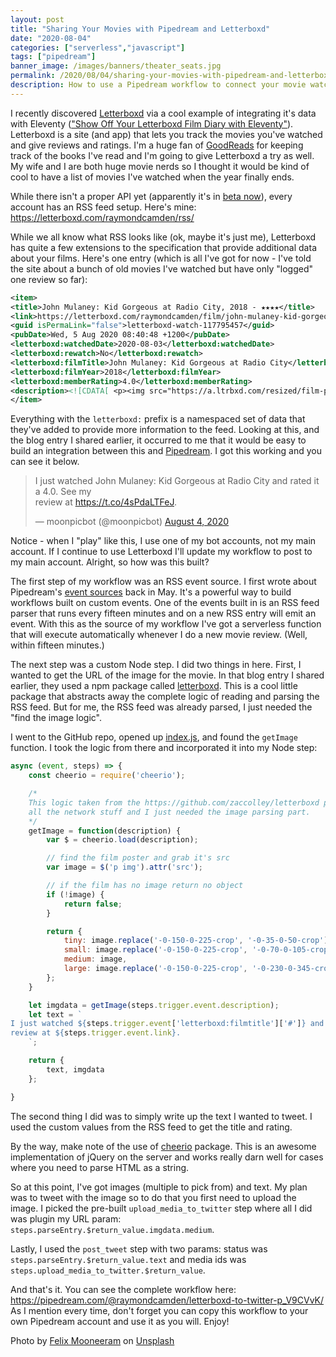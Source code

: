 ```yaml
---
layout: post
title: "Sharing Your Movies with Pipedream and Letterboxd"
date: "2020-08-04"
categories: ["serverless","javascript"]
tags: ["pipedream"]
banner_image: /images/banners/theater_seats.jpg
permalink: /2020/08/04/sharing-your-movies-with-pipedream-and-letterboxd.html
description: How to use a Pipedream workflow to connect your movie watching to Twitter
---
```


I recently discovered [Letterboxd](https://letterboxd.com/) via a cool example of integrating it's data with Eleventy (["Show Off Your Letterboxd Film Diary with Eleventy"](https://smithtimmytim.com/blog/2020/create-a-film-diary-with-eleventy-and-letterboxd/)). Letterboxd is a site (and app) that lets you track the movies you've watched and give reviews and ratings. I'm a huge fan of [GoodReads](https://www.goodreads.com/) for keeping track of the books I've read and I'm going to give Letterboxd a try as well. My wife and I are both huge movie nerds so I thought it would be kind of cool to have a list of movies I've watched when the year finally ends. 

While there isn't a proper API yet (apparently it's in [beta now](https://letterboxd.com/api-beta/)), every account has an RSS feed setup. Here's mine: <https://letterboxd.com/raymondcamden/rss/>

While we all know what RSS looks like (ok, maybe it's just me), Letterboxd has quite a few extensions to the specification that provide additional data about your films. Here's one entry (which is all I've got for now - I've told the site about a bunch of old movies I've watched but have only "logged" one review so far):

```xml
<item>
<title>John Mulaney: Kid Gorgeous at Radio City, 2018 - ★★★★</title>
<link>https://letterboxd.com/raymondcamden/film/john-mulaney-kid-gorgeous-at-radio-city/</link>
<guid isPermaLink="false">letterboxd-watch-117795457</guid>
<pubDate>Wed, 5 Aug 2020 08:40:48 +1200</pubDate>
<letterboxd:watchedDate>2020-08-03</letterboxd:watchedDate>
<letterboxd:rewatch>No</letterboxd:rewatch>
<letterboxd:filmTitle>John Mulaney: Kid Gorgeous at Radio City</letterboxd:filmTitle>
<letterboxd:filmYear>2018</letterboxd:filmYear>
<letterboxd:memberRating>4.0</letterboxd:memberRating>
<description><![CDATA[ <p><img src="https://a.ltrbxd.com/resized/film-poster/4/5/0/3/1/5/450315-john-mulaney-kid-gorgeous-at-radio-city-0-500-0-750-crop.jpg?k=1f94664287"/></p> <p>Watched on Monday August 3, 2020.</p> ]]></description> <dc:creator>Raymond Camden</dc:creator>
</item>
```		

Everything with the `letterboxd:` prefix is a namespaced set of data that they've added to provide more information to the feed. Looking at this, and the blog entry I shared earlier, it occurred to me that it would be easy to build an integration between this and [Pipedream](https://pipedream.com). I got this working and you can see it below. 


<blockquote class="twitter-tweet" data-theme="dark"><p lang="en" dir="ltr">I just watched John Mulaney: Kid Gorgeous at Radio City and rated it a 4.0. See my <br>review at <a href="https://t.co/4sPdaLTFeJ">https://t.co/4sPdaLTFeJ</a>.</p>&mdash; moonpicbot (@moonpicbot) <a href="https://twitter.com/moonpicbot/status/1290761974893219842?ref_src=twsrc%5Etfw">August 4, 2020</a></blockquote> <script async src="https://platform.twitter.com/widgets.js" charset="utf-8"></script>

Notice - when I "play" like this, I use one of my bot accounts, not my main account. If I continue to use Letterboxd I'll update my workflow to post to my main account. Alright, so how was this built?

The first step of my workflow was an RSS event source. I first wrote about Pipedream's [event sources](https://www.raymondcamden.com/2020/05/07/looking-at-pipedreams-event-sources) back in May. It's a powerful way to build workflows built on custom events. One of the events built in is an RSS feed parser that runs every fifteen minutes and on a new RSS entry will emit an event. With this as the source of my workflow I've got a serverless function that will execute automatically whenever I do a new movie review. (Well, within fifteen minutes.)

The next step was a custom Node step. I did two things in here. First, I wanted to get the URL of the image for the movie. In that blog entry I shared earlier, they used a npm package called [letterboxd](https://www.npmjs.com/package/letterboxd). This is a cool little package that abstracts away the complete logic of reading and parsing the RSS feed. But for me, the RSS feed was already parsed, I just needed the "find the image logic". 

I went to the GitHub repo, opened up [index.js](https://github.com/zaccolley/letterboxd/blob/master/index.js), and found the `getImage` function. I took the logic from there and incorporated it into my Node step:

```js
async (event, steps) => {
	const cheerio = require('cheerio');

	/*
	This logic taken from the https://github.com/zaccolley/letterboxd package. The package assumes it is doing
	all the network stuff and I just needed the image parsing part.
	*/
	getImage = function(description) {
		var $ = cheerio.load(description);

		// find the film poster and grab it's src
		var image = $('p img').attr('src');

		// if the film has no image return no object
		if (!image) {
			return false;
		}

		return {
			tiny: image.replace('-0-150-0-225-crop', '-0-35-0-50-crop'),
			small: image.replace('-0-150-0-225-crop', '-0-70-0-105-crop'),
			medium: image,
			large: image.replace('-0-150-0-225-crop', '-0-230-0-345-crop')
		};
	}

	let imgdata = getImage(steps.trigger.event.description);
	let text = `
I just watched ${steps.trigger.event['letterboxd:filmtitle']['#']} and rated it a ${steps.trigger.event["letterboxd:memberrating"]["#"]}. See my 
review at ${steps.trigger.event.link}.
	`;

	return {
		text, imgdata
	};

}
```

The second thing I did was to simply write up the text I wanted to tweet. I used the custom values from the RSS feed to get the title and rating.

By the way, make note of the use of [cheerio](https://www.npmjs.com/package/cheerio) package. This is an awesome implementation of jQuery on the server and works really darn well for cases where you need to parse HTML as a string. 

So at this point, I've got images (multiple to pick from) and text. My plan was to tweet with the image so to do that you first need to upload the image. I picked the pre-built `upload_media_to_twitter` step where all I did was plugin my URL param: `steps.parseEntry.$return_value.imgdata.medium`.

Lastly, I used the `post_tweet` step with two params: status was `steps.parseEntry.$return_value.text` and media ids was `steps.upload_media_to_twitter.$return_value`. 

And that's it. You can see the complete workflow here: <https://pipedream.com/@raymondcamden/letterboxd-to-twitter-p_V9CVvK/> As I mention every time, don't forget you can copy this workflow to your own Pipedream account and use it as you will. Enjoy!

<span>Photo by <a href="https://unsplash.com/@felixmooneeram?utm_source=unsplash&amp;utm_medium=referral&amp;utm_content=creditCopyText">Felix Mooneeram</a> on <a href="https://unsplash.com/s/photos/movie-theater?utm_source=unsplash&amp;utm_medium=referral&amp;utm_content=creditCopyText">Unsplash</a></span>